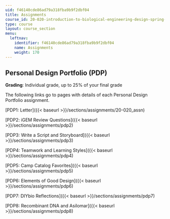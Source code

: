 ```yaml
---
uid: f46140cde86ad79a318fba9b9f2dbf04
title: Assignments
course_id: 20-020-introduction-to-biological-engineering-design-spring-2009
type: course
layout: course_section
menu:
  leftnav:
    identifier: f46140cde86ad79a318fba9b9f2dbf04
    name: Assignments
    weight: 170
---
```


Personal Design Portfolio (PDP)
-------------------------------

**Grading**: Individual grade, up to 25% of your final grade

The following links go to pages with details of each Personal Design Portfolio assignment.

[PDP1: Letter]({{< baseurl >}}/sections/assignments/20-020_assn)

[PDP2: iGEM Review Questions]({{< baseurl >}}/sections/assignments/pdp2)

[PDP3: Write a Script and Storyboard]({{< baseurl >}}/sections/assignments/pdp3)

[PDP4: Teamwork and Learning Styles]({{< baseurl >}}/sections/assignments/pdp4)

[PDP5: Camp Catalog Favorites]({{< baseurl >}}/sections/assignments/pdp5)

[PDP6: Elements of Good Design]({{< baseurl >}}/sections/assignments/pdp6)

[PDP7: DIYbio Reflections]({{< baseurl >}}/sections/assignments/pdp7)

[PDP8: Recombinant DNA and Asilomar]({{< baseurl >}}/sections/assignments/pdp8)